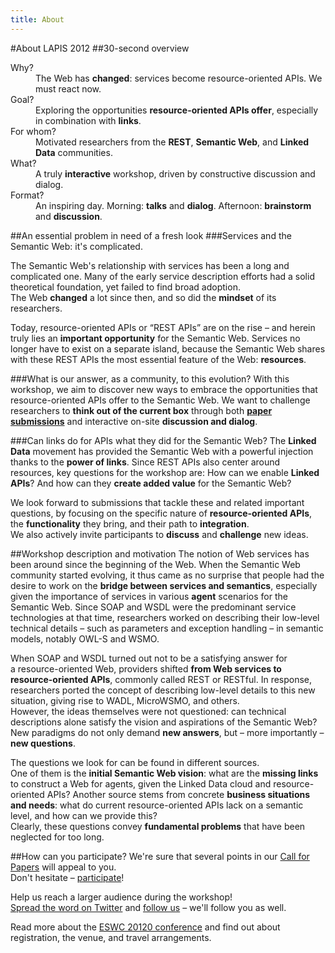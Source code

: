 ```yaml
---
title: About
---
```

#About LAPIS 2012
##30-second overview
<dl>
  <dt>Why?</dt>
  <dd>The Web has <strong>changed</strong>: services become resource-oriented APIs. We must react now.</dd>
  <dt>Goal?</dt>
  <dd>Exploring the opportunities <strong>resource-oriented APIs offer</strong>, especially in combination with <strong>links</strong>.</dd>
  <dt>For whom?</dt>
  <dd>Motivated researchers from the <strong>REST</strong>, <strong>Semantic Web</strong>, and <strong>Linked Data</strong> communities.</dd>
  <dt>What?</dt>
  <dd>A truly <strong>interactive</strong> workshop, driven by constructive discussion and dialog.</dd>
  <dt>Format?</dt>
  <dd>An inspiring day. Morning: <strong>talks</strong> and <strong>dialog</strong>. Afternoon: <strong>brainstorm</strong> and <strong>discussion</strong>.</dd>
</dl>

##An essential problem in need of a&nbsp;fresh look
###Services and the Semantic Web: it's complicated.

The Semantic Web's relationship with services has been a&nbsp;long and complicated one.
Many of the early service description efforts had a&nbsp;solid theoretical foundation, yet failed to find broad adoption.  
The Web **changed** a&nbsp;lot since then, and so did the **mindset** of its researchers.

Today, resource-oriented&nbsp;APIs or &ldquo;REST APIs&rdquo; are on the rise – and herein truly lies an **important opportunity** for the Semantic&nbsp;Web.
Services no longer have to exist on a&nbsp;separate island, because the&nbsp;Semantic Web shares with these REST APIs the most essential feature of the Web: **resources**.

###What is our answer, as a community, to this evolution?
With this workshop, we aim to discover new ways to embrace the opportunities that resource-oriented APIs offer to the Semantic Web.
We want to challenge researchers to **think out of the current box** through both [**paper submissions**](/call-for-papers/) and interactive on-site **discussion and dialog**.

###Can links do for APIs what they did for the Semantic Web?
The **Linked Data** movement has provided the Semantic Web with a&nbsp;powerful injection thanks to the **power of links**.
Since REST APIs also center around resources, key questions for the workshop are:
How can we enable **Linked APIs**?
And how can they **create added value** for the Semantic Web?

We look forward to submissions that tackle these and related important questions, by focusing on the specific nature of **resource-oriented APIs**, the **functionality** they bring, and their path to **integration**.  
We also actively invite participants to **discuss** and **challenge** new ideas.

##Workshop description and motivation
The notion of Web services has been around since the beginning of the Web.
When the Semantic&nbsp;Web community started evolving, it thus came as no surprise that people had the desire to work on the **bridge between services and semantics**, especially given the importance of services in various **agent** scenarios for the Semantic Web.
Since SOAP and WSDL were the predominant service technologies at that time, researchers worked on describing their low-level technical details – such as parameters and exception handling – in semantic models, notably OWL-S and WSMO.

When SOAP and WSDL turned out not to be a satisfying answer for a&nbsp;resource-oriented Web, providers shifted **from&nbsp;Web services to resource-oriented APIs**, commonly called REST or RESTful.
In response, researchers ported the concept of describing low-level details to this new situation, giving rise to WADL, MicroWSMO, and others.  
However, the ideas themselves were not questioned:
can technical descriptions alone satisfy the vision and aspirations of the Semantic Web?
New paradigms do not only demand **new answers**, but – more importantly – **new questions**.

The questions we look for can be found in different sources.  
One of them is the **initial Semantic&nbsp;Web vision**: what are the **missing links** to construct a&nbsp;Web for agents, given the Linked Data cloud and resource-oriented APIs?
Another source stems from concrete **business situations and needs**: what&nbsp;do current resource-oriented APIs lack on a&nbsp;semantic level, and how can we provide this?  
Clearly, these questions convey **fundamental problems** that have been neglected for too long.

##How can you participate?
We're sure that several points in our [Call for Papers](/call-for-papers/) will appeal to you.  
Don't hesitate – [participate](/call-for-papers/)!

Help us reach a&nbsp;larger audience during the workshop!  
[Spread the word on Twitter](https://twitter.com/intent/tweet?hashtags=LAPIS2012&original_referer=http%3A%2F%2Flocalhost%3A3000%2Fabout%2F&related=LAPIS_2012&source=tweetbutton&text=Linked%20APIs%20for%20the%20Semantic%20Web%202012%20%E2%80%93%20ESWC%202012%20Workshop&url=http%3A%2F%2Flapis2012.linkedservices.org%2F&via=LAPIS_2012)
and [follow us](https://twitter.com/LAPIS_2012) – we'll follow you as well.

Read more about the [ESWC 20120 conference](http://2012.eswc-conferences.org/) and find out about registration, the venue, and travel arrangements.